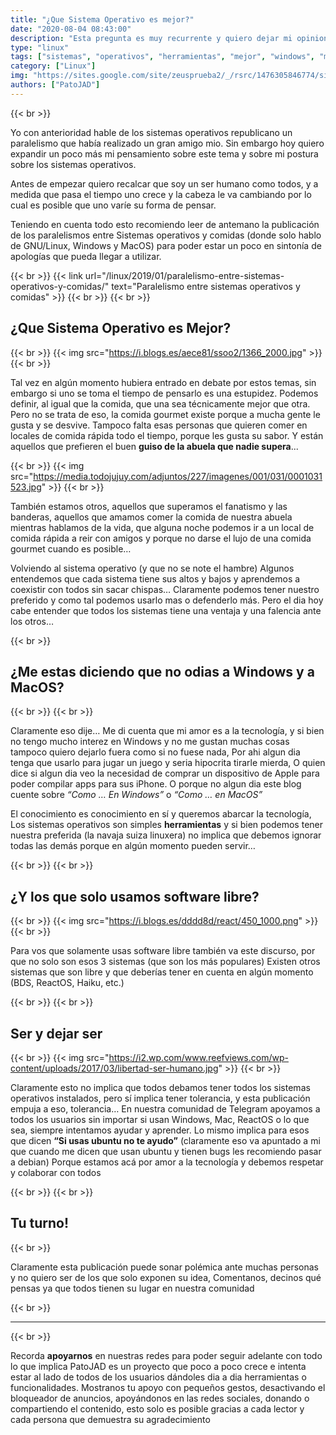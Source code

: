 ```yaml
---
title: "¿Que Sistema Operativo es mejor?"
date: "2020-08-04 08:43:00"
description: "Esta pregunta es muy recurrente y quiero dejar mi opinion sobre esto y creo que es una buena idea dejar espacio para que los demas opinen"
type: "linux"
tags: ["sistemas", "operativos", "herramientas", "mejor", "windows", "macos", "linux", "libre", "reactos", "haiku"]
category: ["Linux"]
img: "https://sites.google.com/site/zeusprueba2/_/rsrc/1476305846774/sistemas-operativos/Captura.PNG"
authors: ["PatoJAD"]
---
```


{{< br >}}

Yo con anterioridad hable de los sistemas operativos republicano un paralelismo que había realizado un gran amigo mio. Sin embargo hoy quiero expandir un poco más mi pensamiento sobre este tema y sobre mi postura sobre los sistemas operativos.

Antes de empezar quiero recalcar que soy un ser humano como todos, y a medida que pasa el tiempo uno crece y la cabeza le va cambiando por lo cual es posible que uno varíe su forma de pensar.

Teniendo en cuenta todo esto recomiendo leer de antemano la publicación de los paralelismos entre Sistemas operativos y comidas (donde solo hablo de GNU/Linux, Windows y MacOS) para poder estar un poco en sintonía de apologías que pueda llegar a utilizar.

{{< br >}}
{{< link url="/linux/2019/01/paralelismo-entre-sistemas-operativos-y-comidas/" text="Paralelismo entre sistemas operativos y comidas" >}}
{{< br >}}
{{< br >}}

## ¿Que Sistema Operativo es Mejor?

{{< br >}}
{{< img src="https://i.blogs.es/aece81/ssoo2/1366_2000.jpg" >}}
{{< br >}}

Tal vez en algún momento hubiera entrado en debate por estos temas, sin embargo si uno se toma el tiempo de pensarlo es una estupidez. Podemos definir, al igual que la comida, que una sea técnicamente mejor que otra. Pero no se trata de eso, la comida gourmet existe porque a mucha gente le gusta y se desvive. Tampoco falta esas personas que quieren comer en locales de comida rápida todo el tiempo, porque les gusta su sabor. Y están aquellos que prefieren el buen **guiso de la abuela que nadie supera**...

{{< br >}}
{{< img src="https://media.todojujuy.com/adjuntos/227/imagenes/001/031/0001031523.jpg" >}}
{{< br >}}

También estamos otros, aquellos que superamos el fanatismo y las banderas, aquellos que amamos comer la comida de nuestra abuela mientras hablamos de la vida, que alguna noche podemos ir a un local de comida rápida a reir con amigos y porque no darse el lujo de una comida gourmet cuando es posible…

Volviendo al sistema operativo (y que no se note el hambre) Algunos entendemos que cada sistema tiene sus altos y bajos y aprendemos a coexistir con todos sin sacar chispas… Claramente podemos tener nuestro preferido y como tal podemos usarlo mas o defenderlo más. Pero el dia hoy cabe entender que todos los sistemas tiene una ventaja y una falencia ante los otros…

{{< br >}}

## ¿Me estas diciendo que no odias a Windows y a MacOS?

{{< br >}}
{{< br >}}

Claramente eso dije… Me di cuenta que mi amor es a la tecnología, y si bien no tengo mucho interez en Windows y no me gustan muchas cosas tampoco quiero dejarlo fuera como si no fuese nada, Por ahi algun dia tenga que usarlo para jugar un juego y seria hipocrita tirarle mierda, O quien dice si algun dia veo la necesidad de comprar un dispositivo de Apple para poder compilar apps para sus iPhone. O porque no algun dia este blog cuente sobre *“Como … En Windows”* o *“Como … en MacOS”*

El conocimiento es conocimiento en sí y queremos abarcar la tecnología, Los sistemas operativos son simples **herramientas** y si bien podemos tener nuestra preferida (la navaja suiza linuxera) no implica que debemos ignorar todas las demás porque en algún momento pueden servir…

{{< br >}}
{{< br >}}

## ¿Y los que solo usamos software libre?

{{< br >}}
{{< img src="https://i.blogs.es/dddd8d/react/450_1000.png" >}}
{{< br >}}

Para vos que solamente usas software libre también va este discurso, por que no solo son esos 3 sistemas (que son los más populares) Existen otros sistemas que son libre y que deberías tener en cuenta en algún momento (BDS, ReactOS, Haiku, etc.)

{{< br >}}
{{< br >}}

## Ser y dejar ser

{{< br >}}
{{< img src="https://i2.wp.com/www.reefviews.com/wp-content/uploads/2017/03/libertad-ser-humano.jpg" >}}
{{< br >}}

Claramente esto no implica que todos debamos tener todos los sistemas operativos instalados, pero sí implica tener tolerancia, y esta publicación empuja a eso, tolerancia… En nuestra comunidad de Telegram apoyamos a todos los usuarios sin importar si usan Windows, Mac, ReactOS o lo que sea, siempre intentamos ayudar y aprender. Lo mismo implica para esos que dicen **“Si usas ubuntu no te ayudo”** (claramente eso va apuntado a mi que cuando me dicen que usan ubuntu y tienen bugs les recomiendo pasar a debian) Porque estamos acá por amor a la tecnología y debemos respetar y colaborar con todos

{{< br >}}
{{< br >}}

## Tu turno!

{{< br >}}

Claramente esta publicación puede sonar polémica ante muchas personas y no quiero ser de los que solo exponen su idea, Comentanos, decinos qué pensas ya que todos tienen su lugar en nuestra comunidad

{{< br >}}

---

{{< br >}}

Recorda **apoyarnos** en nuestras redes para poder seguir adelante con todo lo que implica PatoJAD es un proyecto que poco a poco crece e intenta estar al lado de todos de los usuarios dándoles dia a dia herramientas o funcionalidades. Mostranos tu apoyo con pequeños gestos, desactivando el bloqueador de anuncios, apoyándonos en las redes sociales, donando o compartiendo el contenido, esto solo es posible gracias a cada lector y cada persona que demuestra su agradecimiento
